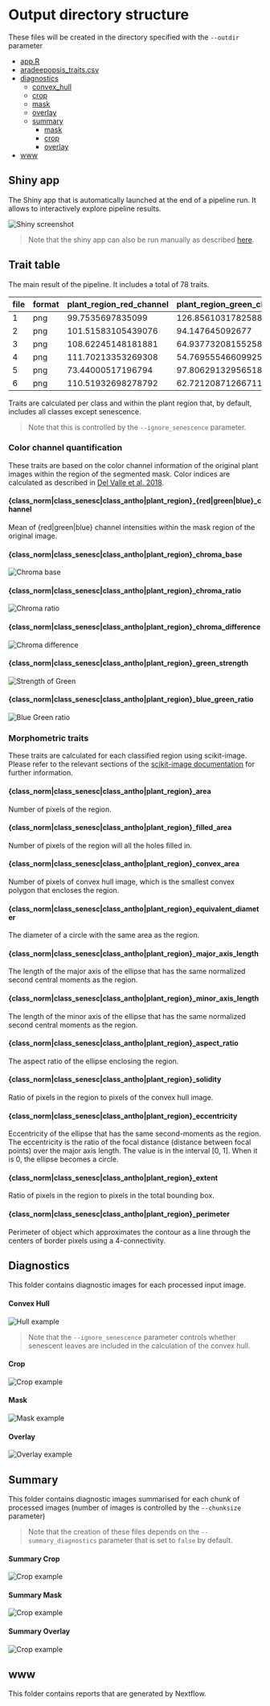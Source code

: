 # Output directory structure

These files will be created in the directory specified with the `--outdir` parameter

 * [app.R](#Shiny-app)
 * [aradeepopsis_traits.csv](#Trait-table)
 * [diagnostics](#Diagnostics)
    * [convex_hull](#Convex-Hull)
    * [crop](#Crop)
    * [mask](#Mask)
    * [overlay](#Overlay)
    * [summary](#Summary)
        * [mask](#Summary-Mask)
        * [crop](#Summary-Crop)
        * [overlay](#Summary-Overlay)
 * [www](#www)


## Shiny app

The Shiny app that is automatically launched at the end of a pipeline run. It allows to interactively explore pipeline results.

![Shiny screenshot](img/shiny_screenshot.jpeg)

> Note that the shiny app can also be run manually as described [here](parameters.md#--shiny).

## Trait table

The main result of the pipeline. It includes a total of 78 traits.

|file        |format|plant_region_red_channel|plant_region_green_channel|plant_region_blue_channel|plant_region_chroma_ratio|plant_region_chroma_difference|plant_region_chroma_base|plant_region_green_strength|plant_region_blue_green_ratio|total_area|class_background_area|plant_region_area|plant_region_filled_area|plant_region_convex_area|plant_region_equivalent_diameter|plant_region_major_axis_length|plant_region_minor_axis_length|plant_region_perimeter|plant_region_eccentricity|plant_region_extent|plant_region_solidity|plant_region_aspect_ratio|class_norm_area|class_norm_filled_area|class_norm_convex_area|class_norm_equivalent_diameter|class_norm_major_axis_length|class_norm_minor_axis_length|class_norm_perimeter|class_norm_eccentricity|class_norm_extent |class_norm_solidity|class_norm_aspect_ratio|class_norm_red_channel|class_norm_green_channel|class_norm_blue_channel|class_norm_chroma_ratio|class_norm_chroma_difference|class_norm_chroma_base|class_norm_green_strength|class_norm_blue_green_ratio|class_senesc_area|class_senesc_filled_area|class_senesc_convex_area|class_senesc_equivalent_diameter|class_senesc_major_axis_length|class_senesc_minor_axis_length|class_senesc_perimeter|class_senesc_eccentricity|class_senesc_extent|class_senesc_solidity|class_senesc_aspect_ratio|class_senesc_red_channel|class_senesc_green_channel|class_senesc_blue_channel|class_senesc_chroma_ratio|class_senesc_chroma_difference|class_senesc_chroma_base|class_senesc_green_strength|class_senesc_blue_green_ratio|class_antho_area |class_antho_filled_area|class_antho_convex_area|class_antho_equivalent_diameter|class_antho_major_axis_length|class_antho_minor_axis_length|class_antho_perimeter|class_antho_eccentricity|class_antho_extent|class_antho_solidity|class_antho_aspect_ratio|class_antho_red_channel|class_antho_green_channel|class_antho_blue_channel|class_antho_chroma_ratio|class_antho_chroma_difference|class_antho_chroma_base|class_antho_green_strength|class_antho_blue_green_ratio|
|------------|------|------------------------|--------------------------|-------------------------|-------------------------|------------------------------|------------------------|---------------------------|-----------------------------|----------|---------------------|-----------------|------------------------|------------------------|--------------------------------|------------------------------|------------------------------|----------------------|-------------------------|-------------------|---------------------|-------------------------|---------------|----------------------|----------------------|------------------------------|----------------------------|----------------------------|--------------------|-----------------------|------------------|-------------------|-----------------------|----------------------|------------------------|-----------------------|-----------------------|----------------------------|----------------------|-------------------------|---------------------------|-----------------|------------------------|------------------------|--------------------------------|------------------------------|------------------------------|----------------------|-------------------------|-------------------|---------------------|-------------------------|------------------------|--------------------------|-------------------------|-------------------------|------------------------------|------------------------|---------------------------|-----------------------------|-----------------|-----------------------|-----------------------|-------------------------------|-----------------------------|-----------------------------|---------------------|------------------------|------------------|--------------------|------------------------|-----------------------|-------------------------|------------------------|------------------------|-----------------------------|-----------------------|--------------------------|----------------------------|
|1           |png   |99.7535697835099        |126.85610317825886        |93.1953707968678         |1.3149188878330613       |-30.38163288807               |1.5210063666329467      |0.39666698713482385        |0.7346542141997628           |295872    |252088               |43420            |43420                   |74876                   |235.1256281914006               |337.28373985034574            |280.94370163968136            |2842.266340221731     |0.5533339317860381       |0.3790153631284916 |0.5798920882525775   |1.2005385345243373       |43420          |43420                 |74876                 |235.1256281914006             |337.28373985034574          |280.94370163968136          |2842.266340221731   |0.5533339317860381     |0.3790153631284916|0.5798920882525775 |1.2005385345243373     |99.7535697835099      |126.85610317825886      |93.1953707968678       |1.3149188878330613     |-30.38163288807             |1.5210063666329467    |0.39666698713482385      |0.7346542141997628         |364              |364                     |4878                    |21.528102431092233              |118.79161550599903            |57.90022379861881             |108.84062043356593    |0.8731732196472067       |0.033734939759036145|0.07462074620746208  |2.051660731384475        |151.60164835164835      |146.17582417582418        |102.5                    |1.1505303104018683       |-19.125                       |1.7383288227334235      |0.3651862375687195         |0.7012103443091264           |0                |0                      |0                      |nan                            |nan                          |nan                          |nan                  |nan                     |nan               |nan                 |nan                     |nan                    |nan                      |nan                     |nan                     |nan                          |nan                    |nan                       |nan                         |
|2           |png   |101.51583105439076      |94.147645092677           |72.06311151625646        |1.0847818715609308       |-7.3581738073533955           |1.8436886275783073      |0.3516559409148823         |0.7654265961227072           |295872    |253178               |32910            |33290                   |49295                   |204.70054571796874              |249.0253277199329             |226.85573677295378            |2268.613490585595     |0.41246255897980133      |0.5141544806899138 |0.6676133482097576   |1.0977255028342852       |19641          |20071                 |37765                 |158.13822402614534            |243.5850984756978           |192.0965839059821           |1678.7646814565664  |0.6148782278468807     |0.38401830055136277|0.5200847345425659 |1.268034514319712      |99.8897713965684      |100.23354208034215      |69.94267094343465      |1.180381565492363      |-15.317320910340612         |1.6943673626127465    |0.37114463820935434      |0.6977970596646393         |9784             |9784                    |43914                   |111.6126144559334               |297.684598907779              |238.1577090039546             |1840.238815542512     |0.5999550734143577       |0.17297526651698106|0.2227991073461766   |1.2499473569542774       |181.04732215862632      |147.45860588716272        |118.13000817661488       |0.9857605569374454       |2.1300592804578855            |2.028890267443432       |0.33015392163548435        |0.8011062322602557           |13269            |13269                  |40074                  |129.97928880822082             |263.4953771674782            |218.30785211698048           |1249.9341622907673   |0.5599782135538464      |0.20730221222347206|0.3311124419823327  |1.2069899209410202      |103.92275227974979     |85.1391966237094         |75.2018237998342        |0.9506143544019616      |4.423091416082599            |2.1039025875621395     |0.322175059232583         |0.8832808715849704          |
|3           |png   |108.62245148181881      |64.93773208155258         |85.61668885307924        |0.6686369386683856       |32.181838085896445            |2.9911599020883766      |0.2505537298760567         |1.318442854541899            |295872    |231465               |57092            |59107                   |66287                   |269.61415409436484              |282.5393177149983             |275.3537751428984             |2252.772870152029     |0.22409201595728792      |0.6452094116583414 |0.8612850181785268   |1.0260956748036987       |1916           |1916                  |2629                  |49.391567779455755            |84.53543546012013           |39.44852380148291           |288.492424049175    |0.8844416790722189     |0.4344671201814059|0.7287942183339673 |2.142930262372514      |54.258872651356995    |43.45198329853862       |38.906054279749476     |0.9327970241563215     |3.1304801670146105          |2.1440891728925937    |0.3180571367446267       |0.89538040214284           |7315             |7315                    |74192                   |96.50775756247637               |446.15984262710236            |368.77434463230827            |1426.7747827243331    |0.562860252529645        |0.07713071626651483|0.09859553590683631  |1.2098451237760381       |214.53465481886533      |149.2384142173616         |167.21435406698563       |0.7818666754521229       |41.63609022556389             |2.5579808716664876      |0.2810582844790899         |1.1204511582617234           |55176            |59107                  |66287                  |265.05143863089546             |287.15623600302183           |279.6677112463133            |2383.412480458819    |0.22688405626546063     |0.6235562687882829|0.8323804064145307  |1.0267765081758513      |110.51023995940264     |65.68382992605481        |87.23872698274612       |0.6643152775131367      |33.19065354501956            |3.0106187042498815     |0.2493380881459368        |1.3281613919431503          |
|4           |png   |111.70213353269308      |54.769555466099256        |69.44015182011617        |0.6047130890440635       |35.80158721030538             |3.3073535801277596      |0.2321611127104962         |1.267860424083551            |295872    |179415               |86945            |88760                   |137905                  |332.7188185495355               |420.9388337170134             |375.5729285951652             |5858.3327163372105    |0.4515874805735622       |0.44814700273181796|0.6304702512599253   |1.1207912010366132       |4618           |4618                  |11644                 |76.6799857693452              |129.0989850974666           |86.86193146231405           |688.4467888754755   |0.7397952873883376     |0.284604955010477 |0.3965991068361388 |1.4862550593118866     |46.969034213945434    |37.82459939367692       |33.35708098744045      |0.9417758919087955     |2.338458207016018           |2.1236474804492937    |0.3201385579707489       |0.8818885466640712         |29512            |29514                   |221347                  |193.84490048547607              |697.0170486153787             |573.5354717863108             |3107.4328624631016    |0.5682690370730274       |0.10330511975020827|0.13332911672622624  |1.2152989359916608       |228.63516535646517      |183.52012740580102        |169.83809975603145       |0.9211163883428404       |15.71650515044729             |2.171278272008768       |0.3153302593551888         |0.9254467188794188           |82327            |84145                  |137905                 |323.7622460995286              |430.53517634575854           |385.094631093112             |6084.392636860784    |0.44715662610668927     |0.42434410597391886|0.59698343062253    |1.117998386847568       |115.3332321109721      |55.72005538887607        |71.46417335746474       |0.5965827549814773      |37.67864734534236            |3.3524267728156105     |0.2297568809763327        |1.2825574716088999          |
|5           |png   |73.44000517196794       |97.80629132956518         |62.51501717832207        |1.4388036519543341       |-29.828780154420187           |1.3900437334054512      |0.41840238570662097        |0.6391717376101432           |295872    |241734               |54138            |54216                   |90528                   |262.5464577420008               |340.861057612292              |332.22817379633966            |3066.5638507985386    |0.22363351094797934      |0.42607545922463047|0.5980249204665959   |1.0259848035080985       |54138          |54216                 |90528                 |262.5464577420008             |340.861057612292            |332.22817379633966          |3066.5638507985386  |0.22363351094797934    |0.42607545922463047|0.5980249204665959 |1.0259848035080985     |73.44000517196794     |97.80629132956518       |62.51501717832207      |1.4388036519543341     |-29.828780154420187         |1.3900437334054512    |0.41840238570662097      |0.6391717376101432         |0                |0                       |0                       |nan                             |nan                           |nan                           |nan                   |nan                      |nan                |nan                  |nan                      |nan                     |nan                       |nan                      |nan                      |nan                           |nan                     |nan                        |nan                          |0                |0                      |0                      |nan                            |nan                          |nan                          |nan                  |nan                     |nan               |nan                 |nan                     |nan                    |nan                      |nan                     |nan                     |nan                          |nan                    |nan                       |nan                         |
|6           |png   |110.51932698278792      |62.721208712667114        |79.72029479653649        |0.6593916464512628       |32.39860217699509             |3.0330987824363116      |0.24794830326370548        |1.2710261239024283           |295872    |199546               |85347            |88796                   |134622                  |329.6470467401641               |386.5541628985788             |368.2250540537557             |4409.001584426775     |0.30427781368429097      |0.45090342349957735|0.6339751303650221   |1.0497769194220752       |4149           |4149                  |5231                  |72.68198450170571             |113.65867058658988          |59.35338059729336           |368.19090885900994  |0.852818620312283      |0.490715552927262 |0.7931561842859873 |1.9149485579895167     |53.84646902868161     |48.90961677512654       |42.10122921185828      |1.0195057864235706     |-0.9357676548565905         |1.961734819589407     |0.3376399512156975       |0.8607965465243488         |10979            |10979                   |109781                  |118.23238541807127              |565.4087715222331             |318.9288386884033             |1129.6082604829626    |0.8257285287115241       |0.07754188208040229|0.10000819813993314  |1.7728367677488182       |219.75799253119592      |163.97395026869478        |141.17752072137716       |0.9086052452475086       |16.49380635759175             |2.201175934720903       |0.3123852048098024         |0.860975298149722            |81198            |81993                  |134622                 |321.5346086401987              |395.7318516118371            |376.875437230469             |4490.729506488133    |0.30500569617415274     |0.42898351648351646|0.6031555020724696  |1.0500335456190448      |113.41515800881795     |63.42694401339934        |81.64252814108723       |0.6503403712546313      |34.10189906155325            |3.0753126953223227     |0.24537994376426825       |1.2871900012057924          |


Traits are calculated per class and within the plant region that, by default, includes all classes except senescence.

> Note that this is controlled by the `--ignore_senescence` parameter.

### Color channel quantification

These traits are based on the color channel information of the original plant images within the region of the segmented mask. Color indices are calculated as described in [Del Valle et al. 2018](https://doi.org/10.1002/ece3.3804).

#### {class_norm|class_senesc|class_antho|plant_region}_{red|green|blue}_channel

Mean of {red|green|blue} channel intensities within the mask region of the original image.

#### {class_norm|class_senesc|class_antho|plant_region}_chroma_base

![Chroma base](img/CB.png)

#### {class_norm|class_senesc|class_antho|plant_region}_chroma_ratio

![Chroma ratio](img/CR.png)

#### {class_norm|class_senesc|class_antho|plant_region}_chroma_difference

![Chroma difference](img/CD.png)

#### {class_norm|class_senesc|class_antho|plant_region}_green_strength

![Strength of Green](img/S_green.png)

#### {class_norm|class_senesc|class_antho|plant_region}_blue_green_ratio

![Blue Green ratio](img/BGR.png)

### Morphometric traits

These traits are calculated for each classified region using scikit-image.
Please refer to the relevant sections of the [scikit-image documentation](https://scikit-image.org/docs/0.16.x/api/skimage.measure.html#regionprops) for further information.

#### {class_norm|class_senesc|class_antho|plant_region}_area

Number of pixels of the region.

#### {class_norm|class_senesc|class_antho|plant_region}_filled_area

Number of pixels of the region will all the holes filled in.

#### {class_norm|class_senesc|class_antho|plant_region}_convex_area

Number of pixels of convex hull image, which is the smallest convex polygon that encloses the region.

#### {class_norm|class_senesc|class_antho|plant_region}_equivalent_diameter

The diameter of a circle with the same area as the region.

#### {class_norm|class_senesc|class_antho|plant_region}_major_axis_length

The length of the major axis of the ellipse that has the same normalized second central moments as the region.

#### {class_norm|class_senesc|class_antho|plant_region}_minor_axis_length

The length of the minor axis of the ellipse that has the same normalized second central moments as the region.

#### {class_norm|class_senesc|class_antho|plant_region}_aspect_ratio

The aspect ratio of the ellipse enclosing the region.

#### {class_norm|class_senesc|class_antho|plant_region}_solidity

Ratio of pixels in the region to pixels of the convex hull image.

#### {class_norm|class_senesc|class_antho|plant_region}_eccentricity

Eccentricity of the ellipse that has the same second-moments as the region. The eccentricity is the ratio of the focal distance (distance between focal points) over the major axis length. The value is in the interval [0, 1]. When it is 0, the ellipse becomes a circle.

#### {class_norm|class_senesc|class_antho|plant_region}_extent

Ratio of pixels in the region to pixels in the total bounding box. 

#### {class_norm|class_senesc|class_antho|plant_region}_perimeter

Perimeter of object which approximates the contour as a line through the centers of border pixels using a 4-connectivity.

## Diagnostics

This folder contains diagnostic images for each processed input image.

#### Convex Hull

![Hull example](img/example_hull_single.png)

> Note that the `--ignore_senescence` parameter controls whether senescent leaves are included in the calculation of the convex hull.

#### Crop

![Crop example](img/example_crop_single.jpeg)

#### Mask

![Mask example](img/example_mask_single.png)
#### Overlay

![Overlay example](img/example_overlay_single.jpeg)

## Summary

This folder contains diagnostic images summarised for each chunk of processed images (number of images is controlled by the `--chunksize` parameter)

> Note that the creation of these files depends on the `--summary_diagnostics` parameter that is set to `false` by default.

#### Summary Crop

![Crop example](img/example_crop_multi.jpeg)

#### Summary Mask

![Crop example](img/example_mask_multi.png)

#### Summary Overlay

![Crop example](img/example_overlay_multi.jpeg)

## www

This folder contains reports that are generated by Nextflow.